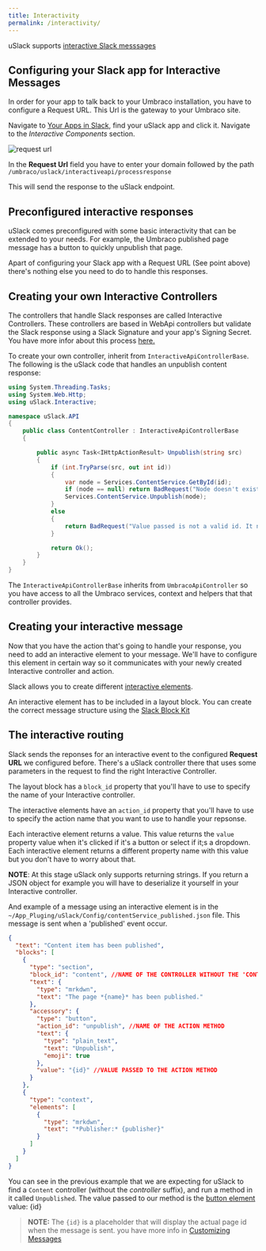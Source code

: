 ```yaml
---
title: Interactivity
permalink: /interactivity/
---
```


uSlack supports [interactive Slack messsages](https://api.slack.com/interactive-messages)



## Configuring your Slack app for Interactive Messages
In order for your app to talk back to your Umbraco installation, you have to configure a Request URL. This Url is the gateway to your Umbraco site.

Navigate to [Your Apps in Slack](https://api.slack.com/apps), find your uSlack app and click it. Navigate to the _Interactive Components_ section.

![request url](https://github.com/skartknet/uSlack/tree/master/docs/images/interactivity-requesturl.png)

In the **Request Url** field you have to enter your domain followed by the path `/umbraco/uslack/interactiveapi/processresponse`

This will send the response to the uSlack endpoint.


## Preconfigured interactive responses
uSlack comes preconfigured with some basic interactivity that can be extended to your needs. For example, the Umbraco published page message has a button to quickly unpublish that page.

Apart of configuring your Slack app with a Request URL (See point above) there's nothing else you need to do to handle this responses.

## Creating your own Interactive Controllers
The controllers that handle Slack responses are called Interactive Controllers. These controllers are based in WebApi controllers but validate the Slack response using a Slack Signature and your app's Signing Secret. You have more infor about this process [here.](https://api.slack.com/docs/verifying-requests-from-slack.)

To create your own controller, inherit from `InteractiveApiControllerBase`. The following is the uSlack code that handles an unpublish content response:

```csharp
using System.Threading.Tasks;
using System.Web.Http;
using uSlack.Interactive;

namespace uSlack.API
{
    public class ContentController : InteractiveApiControllerBase
    {

        public async Task<IHttpActionResult> Unpublish(string src)
        {
            if (int.TryParse(src, out int id))
            {
                var node = Services.ContentService.GetById(id);
                if (node == null) return BadRequest("Node doesn't exist");
                Services.ContentService.Unpublish(node);
            }
            else
            {
                return BadRequest("Value passed is not a valid id. It needs to be an integer.");
            }

            return Ok();
        }
    }
}
```

The `InteractiveApiControllerBase` inherits from `UmbracoApiController` so you have access to all the Umbraco services, context and helpers that that controller provides.

## Creating your interactive message
Now that you have the action that's going to handle your response, you need to add an interactive element to your message. We'll have to configure this element in certain way so it communicates with your newly created Interactive controller and action.

Slack allows you to create different [interactive elements](https://api.slack.com/reference/messaging/interactive-components).

An interactive element has to be included in a layout block. You can create the correct message structure using the [Slack Block Kit](https://api.slack.com/block-kit)


## The interactive routing
Slack sends the reponses for an interactive event to the configured **Request URL** we configured before. There's a uSlack controller there that uses some parameters in the request to find the right Interactive Controller.

The layout block has a `block_id` property that you'll have to use to specify the name of your Interactive controller.

The interactive elements have an `action_id` property that you'll have to use to specify the action name that you want to use to handle your repsonse.

Each interactive element returns a value. This value returns the `value` property  value when it's clicked if it's a button or select if it;s a dropdown. Each interactive element returns a different property name with this value but you don't have to worry about that.

**NOTE**: At this stage uSlack only supports returning strings. If you return a JSON object for example you will have to deserialize it yourself in your Interactive controller.

And example of a message using an interactive element is in the `~/App_Pluging/uSlack/Config/contentService_published.json` file. This message is sent when a 'published' event occur.

```json
{
  "text": "Content item has been published",
  "blocks": [
    {
      "type": "section",
      "block_id": "content", //NAME OF THE CONTROLLER WITHOUT THE 'CONTROLLER' SUFFIX
      "text": {
        "type": "mrkdwn",
        "text": "The page *{name}* has been published."
      },
      "accessory": {
        "type": "button",
        "action_id": "unpublish", //NAME OF THE ACTION METHOD
        "text": {
          "type": "plain_text",
          "text": "Unpublish",
          "emoji": true
        },
        "value": "{id}" //VALUE PASSED TO THE ACTION METHOD
      }
    },
    {
      "type": "context",
      "elements": [
        {
          "type": "mrkdwn",
          "text": "*Publisher:* {publisher}"
        }
      ]
    }
  ]
}
```

You can see in the previous example that we are expecting for uSlack to find a `Content` controller (without the _controller_ suffix), and run a method in it called `Unpublished`. The value passed to our method is the [button element](https://api.slack.com/reference/messaging/block-elements#button) value: {id}

> **NOTE:** The `{id}` is a placeholder that will display the actual page id when the message is sent. you have more info in [Customizing Messages](../configuring/messages/)
